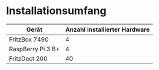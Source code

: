 
# Installationsumfang


|Gerät|Anzahl installierter Hardware  |
|--|--|
|FritzBox 7490  |4  |
|RaspBerry Pi 3 B+  |4  |
|FritzDect 200  |40  |


<!--stackedit_data:
eyJoaXN0b3J5IjpbLTIxMjE2MTkwNl19
-->